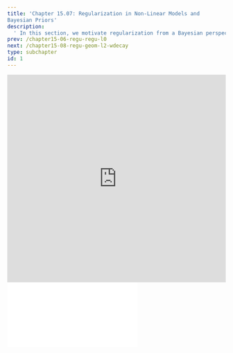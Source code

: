```yaml
---
title: 'Chapter 15.07: Regularization in Non-Linear Models and
Bayesian Priors'
description:
  ' In this section, we motivate regularization from a Bayesian perspective. '
prev: /chapter15-06-regu-regu-l0
next: /chapter15-08-regu-geom-l2-wdecay
type: subchapter
id: 1
---
```



<!-- Hier jetzt die neuen Links einpflegen -->


<exercise id="1" title="Video Lecture">
<iframe width="100%" height="480" src="https://www.youtube.com/embed/MdwK9e2wR_U" frameborder="0" allow="accelerometer; autoplay; encrypted-media; gyroscope; picture-in-picture" allowfullscreen></iframe>
</exercise>

<exercise id="2" title="Slides">
<object data="pdfs/15/slides-regu-nonlin-bayes.pdf" type="application/pdf" style="width:100%;height:480px">
    <embed src="pdfs/15/slides-regu-nonlin-bayes.pdf" type="application/pdf" />
</object>
</exercise>


